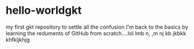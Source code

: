 # hello-worldgkt
my first gkt repository to settle all the confusion
I'm back to the basics by learning the reduments of GitHub from scratch....lol
lmb n, ,m nj kb jkbkk 
khfkljkhjg
